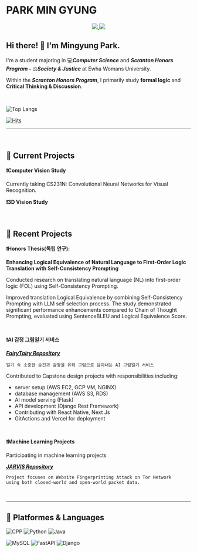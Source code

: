 # PARK MIN GYUNG

<div align=center> 
  
<a href="mailto:m11ngyung3@gmail.com">
  <img src="https://img.shields.io/badge/m11ngyung3@gmail.com-EA4335?&logo=Gmail&logoColor=white&link=m11ngyung3@gmail.com"/>
</a>
<a href="https://he-kate1130.tistory.com/">
  <img src="https://img.shields.io/badge/KATE.log-000000?&logo=Tistory&logoColor=white"/>
</a>


</div> 



## Hi there! 👋 I'm Mingyung Park.

I'm a student majoring in 💻***Computer Science*** and ***Scranton Honors Program -*** ⚖️***Society & Justice*** at Ewha Womans University. 

Within the ***Scranton Honors Program***, I primarily study **formal logic** and **Critical Thinking & Discussion**. 



<br/>

![Top Langs](https://github-readme-stats.vercel.app/api/top-langs/?username=mingyung-park&layout=compact&theme=dracula)

[![Hits](https://hits.seeyoufarm.com/api/count/incr/badge.svg?url=https%3A%2F%2Fgithub.com%2Fmingyung-park&count_bg=%23FF007B&title_bg=%23555555&icon=&icon_color=%23E7E7E7&title=HITS+%3A%29&edge_flat=false)](https://hits.seeyoufarm.com)

---

<br/>

## 🚀 Current Projects

**❗Computer Vision Study**

Currently taking CS231N: Convolutional Neural Networks for Visual Recognition.

**❗3D Vision Study**



<br/>

## 🚀 Recent Projects

**❗Honors Thesis(독립 연구):**

**Enhancing Logical Equivalence of Natural Language to First-Order Logic Translation with Self-Consistency Prompting**

Conducted research on translating natural language (NL) into first-order logic (FOL) using Self-Consistency Prompting. 

Improved translation Logical Equivalence by combining Self-Consistency Prompting with LLM self selection process. The study demonstrated significant performance enhancements compared to Chain of Thought Prompting, evaluated using SentenceBLEU and Logical Equivalence Score.

<br/>

**❗AI 감정 그림일기 서비스**

***[FairyTairy Repository](https://github.com/mingyung-park/Fairy-Taiary)***

    일기 속 소중한 순간과 감정을 유화 그림으로 담아내는 AI 그림일기 서비스
    
Contributed to Capstone design projects with responsibilities including:
- server setup (AWS EC2, GCP VM, NGINX)
- database management (AWS S3, RDS)
- AI model serving (Flask)
- API development (Django Rest Framework)
- Contributing with React Native, Next Js
- GitActions and Vercel for deployment

<br/>

**❗Machine Learning Projects**

Participating in machine learning projects 

***[JARVIS Repository](https://github.com/ZERO-black/2023-2ML-Team-JARVIS)***

    Project focuses on Website Fingerprinting Attack on Tor Network 
    using both closed-world and open-world packet data.

<br/>

---

## 💪 Platformes & Languages

![CPP](https://img.shields.io/badge/C++-00599C.svg?&logo=c%2B%2B&logo=c&logoColor=white)
![Python](https://img.shields.io/badge/Python-3776AB.svg?&logo=Python&logoColor=white)
![Java](https://img.shields.io/badge/Java-007396.svg?&logo=OpenJDK&logoColor=white)

![MySQL](https://img.shields.io/badge/MySQL-4479A1.svg?&logo=MySQL&logoColor=white)
![FastAPI](https://img.shields.io/badge/FastAPI-009688.svg?&logo=FastAPI&logoColor=white)
![Django](https://img.shields.io/badge/Django-092E20.svg?&logo=Django&logoColor=white)



<!--
![Jupyter](https://img.shields.io/badge/Jupyter-F37626.svg?&logo=Jupyter&logoColor=white)
![JavaScript](https://img.shields.io/badge/JavaScript-F7DF1E.svg?&logo=JavaScript&logoColor=white)
![Spring](https://img.shields.io/badge/Spring-6DB33F.svg?&logo=Spring&logoColor=white)
**mingyung-park/mingyung-park** is a ✨ _special_ ✨ repository because its `README.md` (this file) appears on your GitHub profile.

Here are some ideas to get you started:

- 🔭 I’m currently working on ...
- 🌱 I’m currently learning ...
- 👯 I’m looking to collaborate on ...
- 🤔 I’m looking for help with ...
- 💬 Ask me about ...
- 📫 How to reach me: ...
- 😄 Pronouns: ...
- ⚡ Fun fact: ...

[![Solved.ac Profile](http://mazassumnida.wtf/api/v2/generate_badge?boj=kateking001130)](https://solved.ac/kateking001130/)

-->
